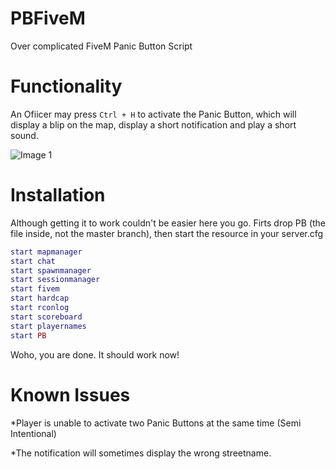 # PBFiveM

Over complicated FiveM Panic Button Script

# Functionality

An Ofiicer may press `Ctrl + H` to activate the Panic Button, which will display a blip on the map, display a short notification and play a short sound.

![Image 1](https://cdn.discordapp.com/attachments/547812834491498496/570666551007510528/unknown.png)

# Installation

Although getting it to work couldn't be easier here you go.
Firts drop PB (the file inside, not the master branch),
then start the resource in your server.cfg

```lua
start mapmanager
start chat
start spawnmanager
start sessionmanager
start fivem
start hardcap
start rconlog
start scoreboard
start playernames
start PB
```
Woho, you are done. It should work now!

# Known Issues

*Player is unable to activate two Panic Buttons at the same time (Semi Intentional)

*The notification will sometimes display the wrong streetname.
